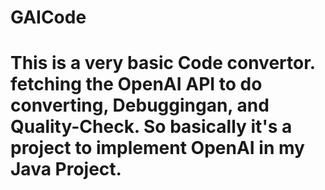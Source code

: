# GAICode
# This is a very basic Code convertor. fetching the OpenAI API to do converting, Debuggingan, and Quality-Check. So basically it's a project to implement OpenAI in my Java Project.
